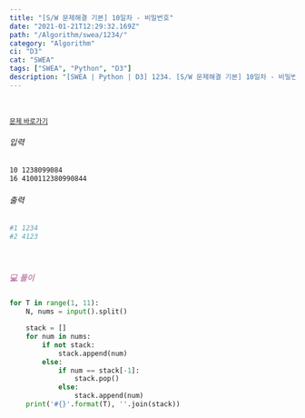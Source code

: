 ```yaml
---
title: "[S/W 문제해결 기본] 10일차 - 비밀번호"
date: "2021-01-21T12:29:32.169Z"
path: "/Algorithm/swea/1234/"
category: "Algorithm"
ci: "D3"
cat: "SWEA"
tags: ["SWEA", "Python", "D3"]
description: "[SWEA | Python | D3] 1234. [S/W 문제해결 기본] 10일차 - 비밀번호"
---
```


<br />

<a href="https://swexpertacademy.com/main/code/problem/problemDetail.do?contestProbId=AV14_DEKAJcCFAYD&categoryId=AV14_DEKAJcCFAYD&categoryType=CODE"><small>문제 바로가기</small></a>

###### 입력

```sh
10 1238099084  
16 4100112380990844
```

###### 출력

```sh
#1 1234
#2 4123
```

<br />

##### <h5 style="color:#C587AE;">💻 풀이</h5>

```python
for T in range(1, 11):
    N, nums = input().split()

    stack = []
    for num in nums:
        if not stack:
            stack.append(num)
        else:
            if num == stack[-1]:
                stack.pop()
            else:
                stack.append(num)
    print('#{}'.format(T), ''.join(stack))
```


